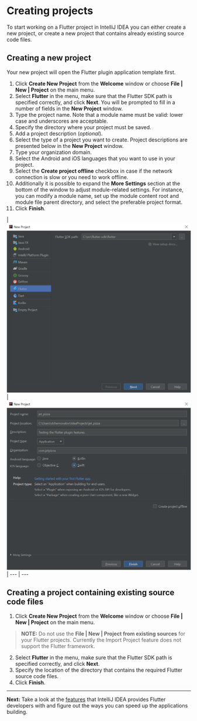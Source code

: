 # Creating projects

To start working on a Flutter project in IntelliJ IDEA you can either create a new project, or create a new project that contains 
already existing source code files.

## Creating a new project
Your new project will open the Flutter plugin application template first.

1. Click **Create New Project** from the **Welcome** window or choose **File | New | Project** on the main menu.
2. Select **Flutter** in the menu, make sure that the Flutter SDK path is specified correctly, and click **Next**. 
You will be prompted to fill in a number of fields in the **New Project** window.
3. Type the project name. Note that a module name must be valid: lower case and underscores are acceptable.
4. Specify the directory where your project must be saved.
5. Add a project description (*optional*).
6. Select the type of a project you want to create. Project descriptions are presented below in the **New Project** window.
7. Type your organization domain.
8. Select the Android and iOS languages that you want to use in your project.
9. Select the **Create project offline** checkbox in case if the network connection is slow or you need to work offline.
10. Additionally it is possible to expand the **More Settings** section at the bottom of the window to adjust module-related settings. 
For instance, you can modify a module name, set up the module content root and module file parent directory, and select the preferable 
project format.
11. Click **Finish**.

|<img src="https://github.com/jetpack-pizza/demo/blob/master/img/3_new_project_1.png" alt="Create New Project" width="590"/>|
<img src="https://github.com/jetpack-pizza/demo/blob/master/img/3_new_project_2.png" alt="Create New Project" width="590"/>| 
--- | ---

## Creating a project containing existing source code files

1. Click **Create New Project** from the **Welcome** window or choose **File | New | Project** on the main menu. 
> **NOTE:** Do not use the **File | New | Project from existing sources** for your Flutter projects. Currently the Import Project feature
does not support the Flutter framework.
2. Select **Flutter** in the menu, make sure that the Flutter SDK path is specified correctly, and click **Next**.
3. Specify the location of the directory that contains the required Flutter source code files.
4. Click **Finish**. 

---

**Next:** Take a look at the [features](https://github.com/jetpack-pizza/demo/blob/master/content/working-with-source-code.md) that IntelliJ IDEA provides Flutter developers with and figure out the ways you can speed up the applications building.
